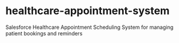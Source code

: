 # healthcare-appointment-system
Salesforce Healthcare Appointment Scheduling System for managing patient bookings and reminders
